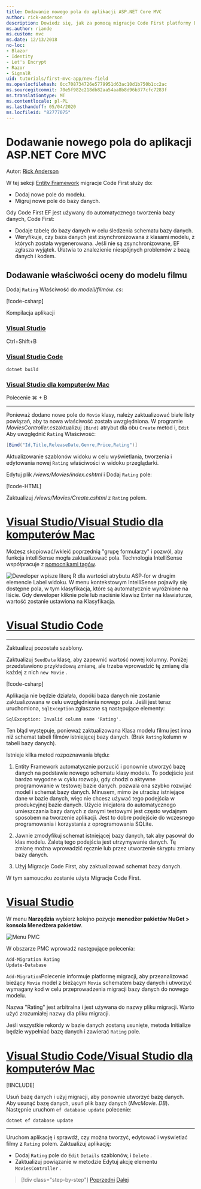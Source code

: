 ```yaml
---
title: Dodawanie nowego pola do aplikacji ASP.NET Core MVC
author: rick-anderson
description: Dowiedz się, jak za pomocą migracje Code First platformy Entity Framework dodać nowe pole do modelu i zmigrować tę zmianę do bazy danych.
ms.author: riande
ms.custom: mvc
ms.date: 12/13/2018
no-loc:
- Blazor
- Identity
- Let's Encrypt
- Razor
- SignalR
uid: tutorials/first-mvc-app/new-field
ms.openlocfilehash: 0cc708734726e5779951d63ac10d1b750b1cc2ac
ms.sourcegitcommit: 70e5f982c218db82aa54aa8b8d96b377cfc7283f
ms.translationtype: MT
ms.contentlocale: pl-PL
ms.lasthandoff: 05/04/2020
ms.locfileid: "82777075"
---
```

# <a name="add-a-new-field-to-an-aspnet-core-mvc-app"></a>Dodawanie nowego pola do aplikacji ASP.NET Core MVC

Autor: [Rick Anderson](https://twitter.com/RickAndMSFT)

W tej sekcji [Entity Framework](/ef/core/get-started/aspnetcore/new-db) migracje Code First służy do:

* Dodaj nowe pole do modelu.
* Migruj nowe pole do bazy danych.

Gdy Code First EF jest używany do automatycznego tworzenia bazy danych, Code First:

* Dodaje tabelę do bazy danych w celu śledzenia schematu bazy danych.
* Weryfikuje, czy baza danych jest zsynchronizowana z klasami modelu, z których została wygenerowana. Jeśli nie są zsynchronizowane, EF zgłasza wyjątek. Ułatwia to znalezienie niespójnych problemów z bazą danych i kodem.

## <a name="add-a-rating-property-to-the-movie-model"></a>Dodawanie właściwości oceny do modelu filmu

Dodaj `Rating` Właściwość do *modeli/filmów. cs*:

[!code-csharp[](~/tutorials/first-mvc-app/start-mvc/sample/MvcMovie22/Models/MovieDateRating.cs?highlight=13&name=snippet)]

Kompilacja aplikacji

### <a name="visual-studio"></a>[Visual Studio](#tab/visual-studio)

 Ctrl+Shift+B

### <a name="visual-studio-code"></a>[Visual Studio Code](#tab/visual-studio-code)

```dotnetcli
dotnet build
```

### <a name="visual-studio-for-mac"></a>[Visual Studio dla komputerów Mac](#tab/visual-studio-mac)

Polecenie ⌘ + B

------

Ponieważ dodano nowe pole do `Movie` klasy, należy zaktualizować białe listy powiązań, aby ta nowa właściwość została uwzględniona. W programie *MoviesController.cs*zaktualizuj `[Bind]` atrybut dla obu `Create` metod i, `Edit` Aby uwzględnić `Rating` Właściwość:

```csharp
[Bind("Id,Title,ReleaseDate,Genre,Price,Rating")]
   ```

Aktualizowanie szablonów widoku w celu wyświetlania, tworzenia i edytowania nowej `Rating` właściwości w widoku przeglądarki.

Edytuj plik */views/Movies/index.cshtml* i Dodaj `Rating` pole:

[!code-HTML[](~/tutorials/first-mvc-app/start-mvc/sample/MvcMovie22/Views/Movies/IndexGenreRating.cshtml?highlight=16,38&range=24-64)]

Zaktualizuj */views/Movies/Create.cshtml* z `Rating` polem.

# <a name="visual-studio--visual-studio-for-mac"></a>[Visual Studio/Visual Studio dla komputerów Mac](#tab/visual-studio+visual-studio-mac)

Możesz skopiować/wkleić poprzednią "grupę formularzy" i pozwól, aby funkcja intelliSense mogła zaktualizować pola. Technologia IntelliSense współpracuje z [pomocnikami tagów](xref:mvc/views/tag-helpers/intro).

![Deweloper wpisze literę R dla wartości atrybutu ASP-for w drugim elemencie Label widoku. W menu kontekstowym IntelliSense pojawiły się dostępne pola, w tym klasyfikacja, które są automatycznie wyróżnione na liście. Gdy deweloper kliknie pole lub naciśnie klawisz Enter na klawiaturze, wartość zostanie ustawiona na Klasyfikacja.](new-field/_static/cr.png)

# <a name="visual-studio-code"></a>[Visual Studio Code](#tab/visual-studio-code)

<!-- This tab intentionally left blank. -->

---

Zaktualizuj pozostałe szablony.

Zaktualizuj `SeedData` klasę, aby zapewnić wartość nowej kolumny. Poniżej przedstawiono przykładową zmianę, ale trzeba wprowadzić tę zmianę dla każdej z nich `new Movie` .

[!code-csharp[](start-mvc/sample/MvcMovie/Models/SeedDataRating.cs?name=snippet1&highlight=6)]

Aplikacja nie będzie działała, dopóki baza danych nie zostanie zaktualizowana w celu uwzględnienia nowego pola. Jeśli jest teraz uruchomiona, `SqlException` zgłaszane są następujące elementy:

`SqlException: Invalid column name 'Rating'.`

Ten błąd występuje, ponieważ zaktualizowana Klasa modelu filmu jest inna niż schemat tabeli filmów istniejącej bazy danych. (Brak `Rating` kolumn w tabeli bazy danych).

Istnieje kilka metod rozpoznawania błędu:

1. Entity Framework automatycznie porzucić i ponownie utworzyć bazę danych na podstawie nowego schematu klasy modelu. To podejście jest bardzo wygodne w cyklu rozwoju, gdy chodzi o aktywne programowanie w testowej bazie danych. pozwala ona szybko rozwijać model i schemat bazy danych. Minusem, mimo że utracisz istniejące dane w bazie danych, więc nie chcesz używać tego podejścia w produkcyjnej bazie danych. Użycie inicjatora do automatycznego umieszczania bazy danych z danymi testowymi jest często wydajnym sposobem na tworzenie aplikacji. Jest to dobre podejście do wczesnego programowania i korzystania z oprogramowania SQLite.

2. Jawnie zmodyfikuj schemat istniejącej bazy danych, tak aby pasował do klas modelu. Zaletą tego podejścia jest utrzymywanie danych. Tę zmianę można wprowadzić ręcznie lub przez utworzenie skryptu zmiany bazy danych.

3. Użyj Migracje Code First, aby zaktualizować schemat bazy danych.

W tym samouczku zostanie użyta Migracje Code First.

# <a name="visual-studio"></a>[Visual Studio](#tab/visual-studio)

W menu **Narzędzia** wybierz kolejno pozycje **menedżer pakietów NuGet > konsola Menedżera pakietów**.

  ![Menu PMC](adding-model/_static/pmc.png)

W obszarze PMC wprowadź następujące polecenia:

```powershell
Add-Migration Rating
Update-Database
```

`Add-Migration`Polecenie informuje platformę migracji, aby przeanalizować bieżący `Movie` model z bieżącym `Movie` schematem bazy danych i utworzyć wymagany kod w celu przeprowadzenia migracji bazy danych do nowego modelu.

Nazwa "Rating" jest arbitralna i jest używana do nazwy pliku migracji. Warto użyć zrozumiałej nazwy dla pliku migracji.

Jeśli wszystkie rekordy w bazie danych zostaną usunięte, metoda Initialize będzie wypełniać bazę danych i zawierać `Rating` pole.

# <a name="visual-studio-code--visual-studio-for-mac"></a>[Visual Studio Code/Visual Studio dla komputerów Mac](#tab/visual-studio-code+visual-studio-mac)

[!INCLUDE[](~/includes/RP-mvc-shared/sqlite-warn.md)]

Usuń bazę danych i użyj migracji, aby ponownie utworzyć bazę danych. Aby usunąć bazę danych, usuń plik bazy danych (*MvcMovie. DB*). Następnie uruchom `ef database update` polecenie:

```dotnetcli
dotnet ef database update
```

---
<!-- End of VS tabs -->

Uruchom aplikację i sprawdź, czy można tworzyć, edytować i wyświetlać filmy z `Rating` polem. Zaktualizuj aplikację:

* Dodaj `Rating` pole do `Edit` `Details` szablonów, i `Delete` .
* Zaktualizuj powiązanie w metodzie Edytuj akcję elementu `MoviesController` .

> [!div class="step-by-step"]
> [Poprzedni](search.md) 
>  [Dalej](validation.md)
